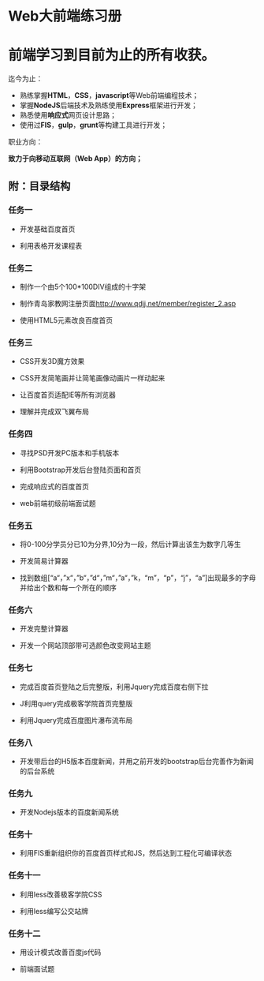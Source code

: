 # Web大前端练习册

<h1>前端学习到目前为止的所有收获。</h1>


迄今为止：

 - 熟练掌握**HTML**，**CSS**，**javascript**等Web前端编程技术；
 - 掌握**NodeJS**后端技术及熟练使用**Express**框架进行开发；
 - 熟悉使用**响应式**网页设计思路；
 - 使用过**FIS**，**gulp**，**grunt**等构建工具进行开发；

职业方向：

**致力于向移动互联网（Web App）的方向；**

<h2>附：目录结构</h2>

<h3>任务一</h3>
<ul>
<li><p>开发基础百度首页</p></li>
<li><p>利用表格开发课程表</p></li>
</ul>



<h3>任务二</h3>
<ul>
<li>
<p>制作一个由5个100*100DIV组成的十字架</p>
</li>
<li><p>制作青岛家教网注册页面<a href="http://www.qdjj.net/member/register_2.asp">http://www.qdjj.net/member/register_2.asp</a></p></li>
<li><p>使用HTML5元素改良百度首页</p></li>
</ul>




<h3>任务三</h3>
<ul>
<li><p>CSS开发3D魔方效果</p></li>
<li><p>CSS开发简笔画并让简笔画像动画片一样动起来</p></li>
<li><p>让百度首页适配IE等所有浏览器</p></li>
<li><p>理解并完成双飞翼布局</p></li>
</ul>



<h3>任务四</h3>
<ul>
	<li>
		<p>寻找PSD开发PC版本和手机版本</p>
	</li>
	<li>
		<p>利用Bootstrap开发后台登陆页面和首页</p>
	</li>
	<li><p>完成响应式的百度首页</p></li>
	<li><p>web前端初级前端面试题</p></li>
</ul>


<h3>任务五</h3>
<ul>
	<li>
		<p>将0-100分学员分已10为分界,10分为一段，然后计算出该生为数字几等生</p>
	</li>
	<li>
		<p>开发简易计算器</p>
	</li>
	<li>
		<p>找到数组[“a“，”x“，”b“，”d“，”m“，”a“，”k，“m”，“p”，“j”，“a”]出现最多的字母并给出个数和每一个所在的顺序</p>
	</li>
</ul>

<h3>任务六</h3>
<ul>
	<li>
		<p>开发完整计算器</p>
	</li>
	<li><p>开发一个网站顶部带可选颜色改变网站主题</p></li>
</ul>

<h3>任务七</h3>
<ul>
	<li>
		<p>完成百度首页登陆之后完整版，利用Jquery完成百度右侧下拉</p>
	</li>
	<li><p>J利用query完成极客学院首页完整版</p></li>
	<li><p>利用Jquery完成百度图片瀑布流布局</p></li>
</ul>


<h3>任务八</h3>
<ul>
	<li>
	<p>开发带后台的H5版本百度新闻，并用之前开发的bootstrap后台完善作为新闻的后台系统</p>
</li>
</ul>


<h3>任务九</h3>
<ul>
	<li>
	<p>开发Nodejs版本的百度新闻系统</p>
</li>
</ul>


<h3>任务十</h3>
<ul>
	<li>
	<p>利用FIS重新组织你的百度首页样式和JS，然后达到工程化可编译状态</p>
</li>
</ul>


<h3>任务十一</h3>
<ul>
	<li>
		<p>利用less改善极客学院CSS</p>
	</li>
	<li>
		<p>利用less编写公交站牌</p>
	</li>
</ul>


<h3>任务十二</h3>
<ul>
<li><p>用设计模式改善百度js代码</p></li>
<li><p>前端面试题</p></li>
</ul>
